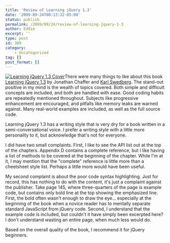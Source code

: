 ```yaml
---
title: 'Review of Learning jQuery 1.3'
date: '2009-09-24T00:13:32-05:00'
status: publish
permalink: /2009/09/24/review-of-learning-jquery-1-3
author: Eddie
excerpt: ''
type: post
id: 309
category:
    - Uncategorized
tag: []
post_format: []
---
```

[![Learning jQuery 1.3 Cover](../../../../uploads/2009/09/learningjQuery.jpg "Learning jQuery 1.3")](http://www.packtpub.com/learning-jquery-1.3/book)There were many things to like about this book [Learning jQuery 1.3](http://www.packtpub.com/learning-jquery-1.3/book) by Jonathan Chaffer and [Karl Swedberg](http://www.karlswedberg.com/). The stand-out positive in my mind is the wealth of topics covered. Both simple and difficult concepts are included, and both are handled with ease. Good coding habits are repeatedly mentioned throughout. Subjects like progressive enhancement are encouraged, and pitfalls like memory leaks are warned against. Many real-world examples are included, as well as the full source code.

Learning jQuery 1.3 has a writing style that is very dry for a book written in a semi-conversational voice. I prefer a writing style with a little more personality to it, but acknowledge that's not for everyone.

I did have two small complaints. First, I like to see the API list out at the top of the chapters. Appendix D contains a complete reference, but I like having a list of methods to be covered at the beginning of the chapter. While I'm at it, I may mention that the "complete" reference is little more than a cheetsheet style list. Perhaps a little more would have been useful.

My second complaint is about the poor code syntax highlighting. Just for record, this has nothing to do with the content, it's just a complaint against the publisher. Take page 145, where three-quarters of the page is example code, but contains only bold line at the top showing the emphasized line. First, the bold often wasn't enough to draw the eye... especially at the beginning of the book when a novice reader has to mentally separate standard JavaScript from jQuery code. Second, I understand that the example code is included, but couldn't it have simply been excerpted here? I don't understand wasting an entire page, when much less would do.

Based on the overall quality of the book, I recommend it for jQuery beginners.